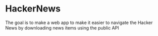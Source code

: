 # HackerNews
The goal is to make a web app to make it easier to navigate the Hacker News by downloading news items using the public API
